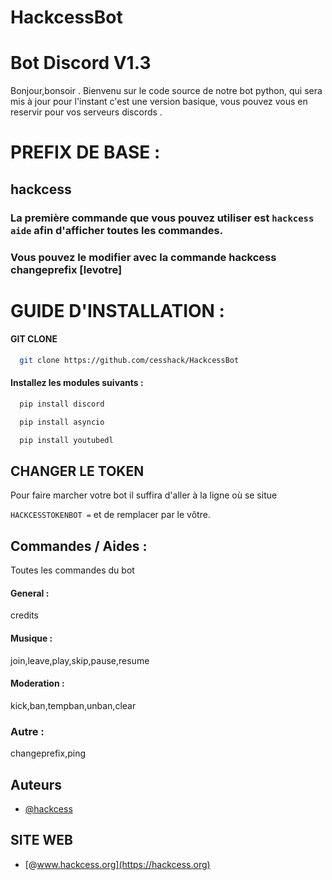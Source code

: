# HackcessBot
# Bot Discord V1.3


Bonjour,bonsoir .
Bienvenu sur le code source de notre bot python,
qui sera mis à jour pour l'instant c'est une version basique,
vous pouvez vous en reservir pour vos serveurs discords . 

# PREFIX DE BASE :
## hackcess
### La première commande que vous pouvez utiliser est `hackcess aide` afin d'afficher toutes les commandes.
### Vous pouvez le modifier avec la commande hackcess changeprefix [levotre]

# GUIDE D'INSTALLATION : 

#### GIT CLONE

```bash
  git clone https://github.com/cesshack/HackcessBot
```

#### Installez les modules suivants :
```bash
  pip install discord
```
```bash 
  pip install asyncio
```
```bash
  pip install youtubedl
```
## CHANGER LE TOKEN

Pour faire marcher votre bot il suffira d'aller à la ligne où se situe

`HACKCESSTOKENBOT =` et de remplacer par le vôtre.

## Commandes / Aides :

Toutes les commandes du bot

#### General :
credits
#### Musique :
join,leave,play,skip,pause,resume
#### Moderation :
kick,ban,tempban,unban,clear
### Autre : 
changeprefix,ping


## Auteurs

- [@hackcess](https://github.com/cesshack)

## SITE WEB

- [@www.hackcess.org](https://hackcess.org)
